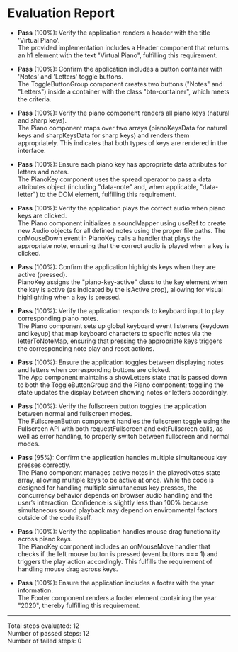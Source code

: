# Evaluation Report

- **Pass** (100%): Verify the application renders a header with the title 'Virtual Piano'.  
  The provided implementation includes a Header component that returns an h1 element with the text "Virtual Piano", fulfilling this requirement.

- **Pass** (100%): Confirm the application includes a button container with 'Notes' and 'Letters' toggle buttons.  
  The ToggleButtonGroup component creates two buttons ("Notes" and "Letters") inside a container with the class "btn-container", which meets the criteria.

- **Pass** (100%): Verify the piano component renders all piano keys (natural and sharp keys).  
  The Piano component maps over two arrays (pianoKeysData for natural keys and sharpKeysData for sharp keys) and renders them appropriately. This indicates that both types of keys are rendered in the interface.

- **Pass** (100%): Ensure each piano key has appropriate data attributes for letters and notes.  
  The PianoKey component uses the spread operator to pass a data attributes object (including "data-note" and, when applicable, "data-letter") to the DOM element, fulfilling this requirement.

- **Pass** (100%): Verify the application plays the correct audio when piano keys are clicked.  
  The Piano component initializes a soundMapper using useRef to create new Audio objects for all defined notes using the proper file paths. The onMouseDown event in PianoKey calls a handler that plays the appropriate note, ensuring that the correct audio is played when a key is clicked.

- **Pass** (100%): Confirm the application highlights keys when they are active (pressed).  
  PianoKey assigns the "piano-key-active" class to the key element when the key is active (as indicated by the isActive prop), allowing for visual highlighting when a key is pressed.

- **Pass** (100%): Verify the application responds to keyboard input to play corresponding piano notes.  
  The Piano component sets up global keyboard event listeners (keydown and keyup) that map keyboard characters to specific notes via the letterToNoteMap, ensuring that pressing the appropriate keys triggers the corresponding note play and reset actions.

- **Pass** (100%): Ensure the application toggles between displaying notes and letters when corresponding buttons are clicked.  
  The App component maintains a showLetters state that is passed down to both the ToggleButtonGroup and the Piano component; toggling the state updates the display between showing notes or letters accordingly.

- **Pass** (100%): Verify the fullscreen button toggles the application between normal and fullscreen modes.  
  The FullscreenButton component handles the fullscreen toggle using the Fullscreen API with both requestFullscreen and exitFullscreen calls, as well as error handling, to properly switch between fullscreen and normal modes.

- **Pass** (95%): Confirm the application handles multiple simultaneous key presses correctly.  
  The Piano component manages active notes in the playedNotes state array, allowing multiple keys to be active at once. While the code is designed for handling multiple simultaneous key presses, the concurrency behavior depends on browser audio handling and the user’s interaction. Confidence is slightly less than 100% because simultaneous sound playback may depend on environmental factors outside of the code itself.

- **Pass** (100%): Verify the application handles mouse drag functionality across piano keys.  
  The PianoKey component includes an onMouseMove handler that checks if the left mouse button is pressed (event.buttons === 1) and triggers the play action accordingly. This fulfills the requirement of handling mouse drag across keys.

- **Pass** (100%): Ensure the application includes a footer with the year information.  
  The Footer component renders a footer element containing the year "2020", thereby fulfilling this requirement.

---

Total steps evaluated: 12  
Number of passed steps: 12  
Number of failed steps: 0